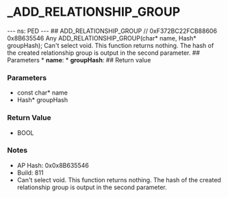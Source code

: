 # _ADD_RELATIONSHIP_GROUP

--- ns: PED --- ## ADD_RELATIONSHIP_GROUP  // 0xF372BC22FCB88606 0x8B635546 Any ADD_RELATIONSHIP_GROUP(char* name, Hash* groupHash);  Can't select void. This function returns nothing. The hash of the created relationship group is output in the second parameter.  ## Parameters * **name**: * **groupHash**:  ## Return value

### Parameters
* const char* name
* Hash* groupHash

### Return Value
* BOOL

### Notes
* AP Hash: 0x0x8B635546
* Build: 811
* Can't select void. This function returns nothing. The hash of the created relationship group is output in the second parameter.

